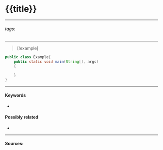 # {{title}}
***
###### tags: # 
***

>[!example]
```java
public class Example{
	public static void main(String[], args)
	{
		
	}
}
```
***
#### Keywords
- 
#### Possibly related
- 
***
#### Sources: